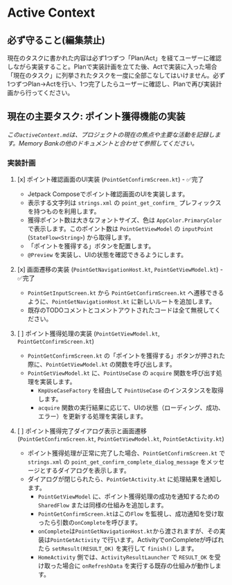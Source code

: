 # Active Context

## 必ず守ること(編集禁止)
現在のタスクに書かれた内容は必ず1つずつ「Plan/Act」を経てユーザーに確認しながら実装すること。Planで実装計画を立てた後、Actで実装に入った場合「現在のタスク」に列挙されたタスクを一度に全部こなしてはいけません。必ず1つずつPlan→Actを行い、1つ完了したらユーザーに確認し、Planで再び実装計画から行ってください。

## 現在の主要タスク: ポイント獲得機能の実装

*この`activeContext.md`は、プロジェクトの現在の焦点や主要な活動を記録します。Memory Bankの他のドキュメントと合わせて参照してください。*

### 実装計画

1. [x] ポイント確認画面のUI実装 (`PointGetConfirmScreen.kt`) - ✅完了
    *   Jetpack Composeでポイント確認画面のUIを実装します。
    *   表示する文字列は `strings.xml` の `point_get_confirm_` プレフィックスを持つものを利用します。
    *   獲得ポイント数は大きなフォントサイズ、色は `AppColor.PrimaryColor` で表示します。このポイント数は `PointGetViewModel` の `inputPoint` (`StateFlow<String>`) から取得します。
    *   「ポイントを獲得する」ボタンを配置します。
    *   `@Preview` を実装し、UIの状態を確認できるようにします。

2. [x] 画面遷移の実装 (`PointGetNavigationHost.kt`, `PointGetViewModel.kt`) - ✅完了
    *   `PointGetInputScreen.kt` から `PointGetConfirmScreen.kt` へ遷移できるように、`PointGetNavigationHost.kt` に新しいルートを追加します。
    *   既存のTODOコメントとコメントアウトされたコードは全て無視してください。

3. [ ] ポイント獲得処理の実装 (`PointGetViewModel.kt`, `PointGetConfirmScreen.kt`)
    *   `PointGetConfirmScreen.kt` の「ポイントを獲得する」ボタンが押された際に、`PointGetViewModel.kt` の関数を呼び出します。
    *   `PointGetViewModel.kt` に、`PointUseCase` の `acquire` 関数を呼び出す処理を実装します。
        *   `KmpUseCaseFactory` を経由して `PointUseCase` のインスタンスを取得します。
        *   `acquire` 関数の実行結果に応じて、UIの状態（ローディング、成功、エラー）を更新する処理を実装します。

4. [ ] ポイント獲得完了ダイアログ表示と画面遷移 (`PointGetConfirmScreen.kt`, `PointGetViewModel.kt`, `PointGetActivity.kt`)
    *   ポイント獲得処理が正常に完了した場合、`PointGetConfirmScreen.kt` で `strings.xml` の `point_get_confirm_complete_dialog_message` をメッセージとするダイアログを表示します。
    *   ダイアログが閉じられたら、`PointGetActivity.kt` に処理結果を通知します。
        *   `PointGetViewModel` に、ポイント獲得処理の成功を通知するための `SharedFlow` または同様の仕組みを追加します。
        *   `PointGetConfirmScreen.kt`はこの`Flow` を監視し、成功通知を受け取ったら引数の`onComplete`を呼びます。
        *   `onComplete`は`PointGetNavigationHost.kt`から渡されますが、その実装は`PointGetActivity` で行います。ActivityでonCompleteが呼ばれたら  `setResult(RESULT_OK)` を実行して `finish()` します。
        *   `HomeActivity` 側では、`ActivityResultLauncher` で `RESULT_OK` を受け取った場合に `onRefreshData` を実行する既存の仕組みが動作します。
